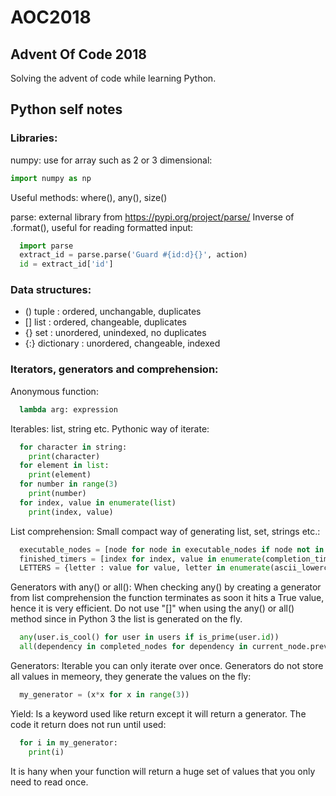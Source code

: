 # AOC2018
## Advent Of Code 2018

Solving the advent of code while learning Python. 

## Python self notes

### Libraries:
numpy: use for array such as 2 or 3 dimensional:
```python
import numpy as np
```
Useful methods: where(), any(), size()

parse: external library from https://pypi.org/project/parse/ 
Inverse of .format(), useful for reading formatted input:

```python
  import parse
  extract_id = parse.parse('Guard #{id:d}{}', action)
  id = extract_id['id']
```
### Data structures:
* () tuple : ordered, unchangable, duplicates
* [] list : ordered, changeable, duplicates
* {} set : unordered, unindexed, no duplicates
* {:} dictionary : unordered, changeable, indexed

### Iterators, generators and comprehension:
Anonymous function:
```python
  lambda arg: expression
```

Iterables:
list, string etc. Pythonic way of iterate: 
```python
  for character in string:
    print(character)
  for element in list:
    print(element)
  for number in range(3)
    print(number)
  for index, value in enumerate(list)
    print(index, value)
```

List comprehension:
Small compact way of generating list, set, strings etc.: 
```python
  executable_nodes = [node for node in executable_nodes if node not in in_progress]
  finished_timers = [index for index, value in enumerate(completion_timers) if value == time]
  LETTERS = {letter : value for value, letter in enumerate(ascii_lowercase, start=1)}
```

Generators with any() or all():
When checking any() by creating a generator from list comprehension the function terminates as soon it hits a True value, hence it is very efficient. Do not use "[]" when using the any() or all() method since in Python 3 the list is generated on the fly.
```python
  any(user.is_cool() for user in users if is_prime(user.id))
  all(dependency in completed_nodes for dependency in current_node.prev_dependencies)
```

Generators:
Iterable you can only iterate over once. Generators do not store all values in memeory, they generate the values on the fly:
```python
  my_generator = (x*x for x in range(3))
```

Yield:
Is a keyword used like return except it will return a generator. The code it return does not run until used:
```python
  for i in my_generator:
    print(i)
```
It is hany when your function will return a huge set of values that you only need to read once.
